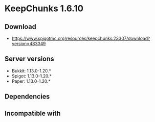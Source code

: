 # KeepChunks 1.6.10
## Download
- https://www.spigotmc.org/resources/keepchunks.23307/download?version=483349

## Server versions
- Bukkit: 1.13.0-1.20.*
- Spigot: 1.13.0-1.20.*
- Paper: 1.13.0-1.20.*

## Dependencies

## Incompatible with